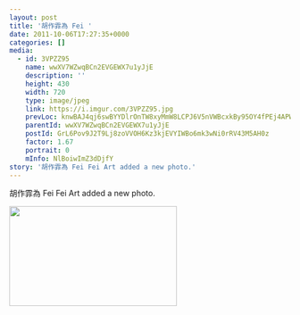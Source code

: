 ```yaml
---
layout: post
title: '胡作霏為 Fei ' 
date: 2011-10-06T17:27:35+0000 
categories: [] 
media:
  - id: 3VPZZ95
    name: wwXV7WZwqBCn2EVGEWX7u1yJjE
    description: ''   
    height: 430
    width: 720
    type: image/jpeg
    link: https://i.imgur.com/3VPZZ95.jpg
    prevLoc: knwBAJ4qj6swBYYDlrOnTW8xyMmW8LCPJ6V5nVWBcxkBy95OY4fPEj4APWP8cgNG3r1Bkvi4EMyYKW9xcp4xwMAwOyCLzB41E94PtX7BjO6w6oFglD9PXK00I1yVJqgYGoHONm05WYl8F64LkJZZw8SyLn7xBKKDIVPWoyVLg3HAW6DjRv2vu4B5XWBwO4uXzqKEgowDtJlxwpG7EmhMYykr0Ez8hwB12oA1P5Sj2YnzOX0y
    parentId: wwXV7WZwqBCn2EVGEWX7u1yJjE
    postId: GrL6Pov9J2T9Lj8zoVVOH6Kz3kjEVYIWBo6mk3wNi0rRV43M5AH0z
    factor: 1.67
    portrait: 0
    mInfo: NlBoiwImZ3dDjfY
story: '胡作霏為 Fei Fei Art added a new photo.'  
---
```


胡作霏為 Fei Fei Art added a new photo.


[//]: #media:  
<a href="https://i.imgur.com/3VPZZ95.jpg"><img src="https://i.imgur.com/3VPZZ95.jpg" height="179" width="300" /></a> 
 

